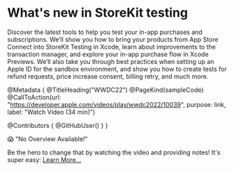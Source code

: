 # What's new in StoreKit testing

Discover the latest tools to help you test your in-app purchases and subscriptions. We’ll show you how to bring your products from App Store Connect into StoreKit Testing in Xcode, learn about improvements to the transaction manager, and explore your in-app purchase flow in Xcode Previews. We’ll also take you through best practices when setting up an Apple ID for the sandbox environment, and show you how to create tests for refund requests, price increase consent, billing retry, and much more.

@Metadata {
   @TitleHeading("WWDC22")
   @PageKind(sampleCode)
   @CallToAction(url: "https://developer.apple.com/videos/play/wwdc2022/10039", purpose: link, label: "Watch Video (34 min)")

   @Contributors {
      @GitHubUser(<replace this with your GitHub handle>)
   }
}

😱 "No Overview Available!"

Be the hero to change that by watching the video and providing notes! It's super easy:
 [Learn More…](https://wwdcnotes.com/documentation/wwdcnotes/contributing)
